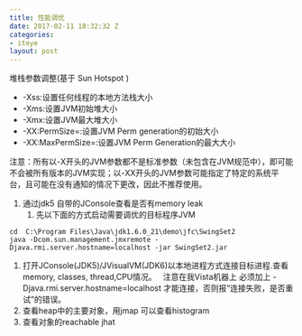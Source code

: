 ```yaml
---
title: 性能调优
date: 2017-02-11 18:32:32 Z
categories:
- iteye
layout: post
---
```


堆栈参数调整(基于 Sun Hotspot )   
* -Xss<size>:设置任何线程的本地方法栈大小 
* -Xms<size>:设置JVM初始堆大小 
* -Xmx<size>:设置JVM最大堆大小 
* -XX:PermSize=<value>:设置JVM Perm generation的初始大小 
* -XX:MaxPermSize=<value>:设置JVM Perm Generation的最大大小   

注意：所有以-X开头的JVM参数都不是标准参数（未包含在JVM规范中），即可能不会被所有版本的JVM实现；以-XX开头的JVM参数可能指定了特定的系统平台，且可能在没有通知的情况下更改，因此不推荐使用。  

1. 通过jdk5 自带的JConsole查看是否有memory leak 
   1. 先以下面的方式启动需要调优的目标程序JVM 
```
cd  C:\Program Files\Java\jdk1.6.0_21\demo\jfc\SwingSet2 
java -Dcom.sun.management.jmxremote -Djava.rmi.server.hostname=localhost -jar SwingSet2.jar 
```
   1. 打开JConsole(JDK5)/JVisualVM(JDK6)以本地进程方式连接目标进程.查看memory, classes, thread,CPU情况。   注意在我Vista机器上 必须加上 -Djava.rmi.server.hostname=localhost 才能连接，否则报“连接失败，是否重试”的错误。   
2. 查看heap中的主要对象，用jmap 可以查看histogram  
3. 查看对象的reachable jhat      
